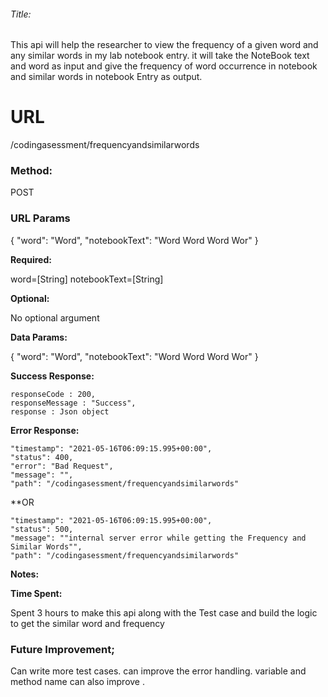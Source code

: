###### Title:
This api will help the researcher to view the frequency of a given word and any similar words in my lab notebook entry.
it will take the NoteBook text and word as input and give the 
 frequency of word occurrence in notebook and similar words in notebook Entry as output.

# URL

/codingasessment/frequencyandsimilarwords

### Method:

 POST 

### URL Params

{
 "word": "Word",
 "notebookText": "Word Word Word Wor"
}

**Required:**

word=[String]
notebookText=[String]

**Optional:**

No optional argument

**Data Params:**

{
 "word": "Word",
 "notebookText": "Word Word Word Wor"
}

**Success Response:**

    responseCode : 200,
    responseMessage : "Success",
    response : Json object

**Error Response:**


    "timestamp": "2021-05-16T06:09:15.995+00:00",
    "status": 400,
    "error": "Bad Request",
    "message": "",
    "path": "/codingasessment/frequencyandsimilarwords"

**OR

    "timestamp": "2021-05-16T06:09:15.995+00:00",
    "status": 500,
    "message": ""internal server error while getting the Frequency and Similar Words"",
    "path": "/codingasessment/frequencyandsimilarwords"



**Notes:**

**Time Spent:** 

Spent 3 hours to make this api along with the Test case and build the logic to get the similar word and frequency 

### Future Improvement;

Can write more test cases.
can improve the error handling.
variable and method name can also improve . 
